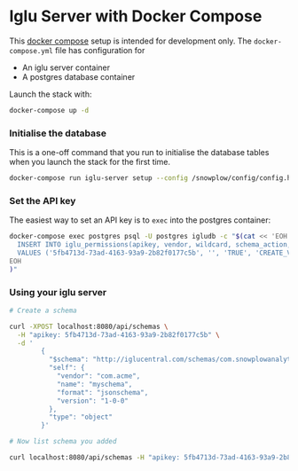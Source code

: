 # Iglu Server with Docker Compose

This [docker compose](https://docs.docker.com/compose/) setup is intended for development only.  The `docker-compose.yml` file has configuration for

- An iglu server container
- A postgres database container

Launch the stack with:

```bash
docker-compose up -d
```

### Initialise the database

This is a one-off command that you run to initialise the database tables when you launch the stack for the first time.

```bash
docker-compose run iglu-server setup --config /snowplow/config/config.hocon
```

### Set the API key

The easiest way to set an API key is to `exec` into the postgres container:

```bash
docker-compose exec postgres psql -U postgres igludb -c "$(cat << 'EOH'
  INSERT INTO iglu_permissions(apikey, vendor, wildcard, schema_action, key_action)
  VALUES ('5fb4713d-73ad-4163-93a9-2b82f0177c5b', '', 'TRUE', 'CREATE_VENDOR'::schema_action, '{"CREATE", "DELETE"}'::key_action[])
EOH
)"
```

### Using your iglu server

```bash
# Create a schema

curl -XPOST localhost:8080/api/schemas \
  -H "apikey: 5fb4713d-73ad-4163-93a9-2b82f0177c5b" \
  -d '
        {
          "$schema": "http://iglucentral.com/schemas/com.snowplowanalytics.self-desc/schema/jsonschema/1-0-0#",
          "self": {
            "vendor": "com.acme",
            "name": "myschema",
            "format": "jsonschema",
            "version": "1-0-0"
          },
          "type": "object"
        }'

# Now list schema you added

curl localhost:8080/api/schemas -H "apikey: 5fb4713d-73ad-4163-93a9-2b82f0177c5b"
```
